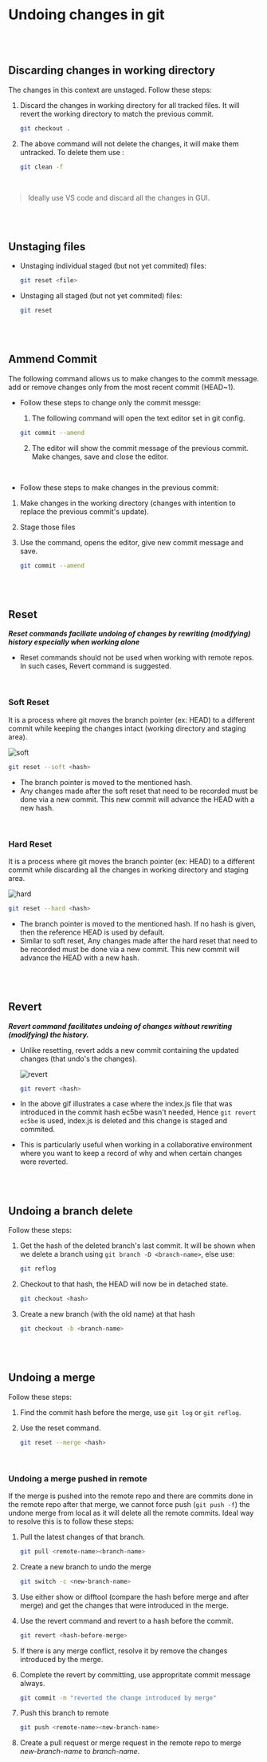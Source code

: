 # Undoing changes in git

<br>
<br>

## Discarding changes in working directory

The changes in this context are unstaged. Follow these steps:

1. Discard the changes in working directory for all tracked files. It will revert the working directory to match the previous commit.

   ```bash
   git checkout .
   ```

1. The above command will not delete the changes, it will make them untracked. To delete them use :

   ```bash
   git clean -f
   ```

   <br>

> Ideally use VS code and discard all the changes in GUI.

<br>
<br>

## Unstaging files

- Unstaging individual staged (but not yet commited) files:

  ```bash
  git reset <file>
  ```

- Unstaging all staged (but not yet commited) files:

  ```bash
  git reset
  ```

<br>
<br>

## Ammend Commit

The following command allows us to make changes to the commit message. add or remove changes only from the most recent commit (HEAD~1).

- Follow these steps to change only the commit messge:

  1. The following command will open the text editor set in git config.

  ```bash
  git commit --amend
  ```

  2. The editor will show the commit message of the previous commit. Make changes, save and close the editor.

<br>

- Follow these steps to make changes in the previous commit:

1. Make changes in the working directory (changes with intention to replace the previous commit's update).
1. Stage those files
1. Use the command, opens the editor, give new commit message and save.

   ```bash
   git commit --amend
   ```

<br>
<br>

## Reset

**_Reset commands faciliate undoing of changes by rewriting (modifying) history especially when working alone_**

- Reset commands should not be used when working with remote repos. In such cases, Revert command is suggested.

<br>

### Soft Reset

It is a process where git moves the branch pointer (ex: HEAD) to a different commit while keeping the changes intact (working directory and staging area).

![soft](./_assets/softreset.gif)

```bash
git reset --soft <hash>
```

- The branch pointer is moved to the mentioned hash.
- Any changes made after the soft reset that need to be recorded must be done via a new commit. This new commit will advance the HEAD with a new hash.

<br>

### Hard Reset

It is a process where git moves the branch pointer (ex: HEAD) to a different commit while discarding all the changes in working directory and staging area.

![hard](./_assets/hardreset.gif)

```bash
git reset --hard <hash>
```

- The branch pointer is moved to the mentioned hash. If no hash is given, then the reference HEAD is used by default.
- Similar to soft reset, Any changes made after the hard reset that need to be recorded must be done via a new commit. This new commit will advance the HEAD with a new hash.

<br>
<br>

## Revert

**_Revert command facilitates undoing of changes without rewriting (modifying) the history._**

- Unlike resetting, revert adds a new commit containing the updated changes (that undo's the changes).

  ![revert](./_assets/revert.gif)

  ```bash
  git revert <hash>
  ```

- In the above gif illustrates a case where the index.js file that was introduced in the commit hash ec5be wasn't needed, Hence `git revert ec5be` is used, index.js is deleted and this change is staged and commited.
- This is particularly useful when working in a collaborative environment where you want to keep a record of why and when certain changes were reverted.

<br>
<br>

## Undoing a branch delete

Follow these steps:

1. Get the hash of the deleted branch's last commit. It will be shown when we delete a branch using `git branch -D <branch-name>`, else use:

   ```bash
   git reflog
   ```

1. Checkout to that hash, the HEAD will now be in detached state.

   ```bash
   git checkout <hash>
   ```

1. Create a new branch (with the old name) at that hash

   ```bash
   git checkout -b <branch-name>
   ```

<br>
<br>

## Undoing a merge

Follow these steps:

1. Find the commit hash before the merge, use `git log` or `git reflog`.

1. Use the reset command.

   ```bash
   git reset --merge <hash>
   ```

<br>

### Undoing a merge pushed in remote

If the merge is pushed into the remote repo and there are commits done in the remote repo after that merge, we cannot force push (`git push -f`) the undone merge from local as it will delete all the remote commits. Ideal way to resolve this is to follow these steps:

1. Pull the latest changes of that branch.

   ```bash
   git pull <remote-name><branch-name>
   ```

1. Create a new branch to undo the merge

   ```bash
   git switch -c <new-branch-name>
   ```

1. Use either show or difftool (compare the hash before merge and after merge) and get the changes that were introduced in the merge.

1. Use the revert command and revert to a hash before the commit.

   ```bash
   git revert <hash-before-merge>
   ```

1. If there is any merge conflict, resolve it by remove the changes introduced by the merge.
1. Complete the revert by committing, use appropritate commit message always.

   ```bash
   git commit -m "reverted the change introduced by merge"
   ```

1. Push this branch to remote

   ```bash
   git push <remote-name><new-branch-name>
   ```

1. Create a pull request or merge request in the remote repo to merge _new-branch-name_ to _branch-name_.

<br>
<br>

